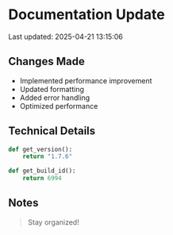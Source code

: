 # Documentation Update

Last updated: 2025-04-21 13:15:06

## Changes Made
- Implemented performance improvement
- Updated formatting
- Added error handling
- Optimized performance

## Technical Details
```python
def get_version():
    return "1.7.6"

def get_build_id():
    return 6994
```

## Notes
> Stay organized!
